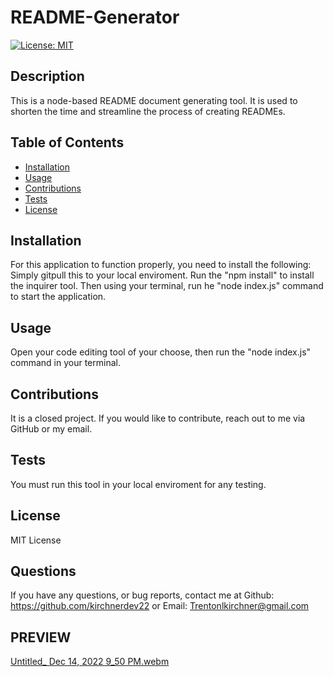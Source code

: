 # README-Generator
[![License: MIT](https://img.shields.io/badge/License-MIT-yellow.svg)](https://opensource.org/licenses/MIT)
## Description
This is a node-based README document generating tool. It is used to shorten the time and streamline the process of creating READMEs.
## Table of Contents
- [Installation](#installation)
- [Usage](#usage)
- [Contributions](#contributions)
- [Tests](#tests)
- [License](#license)
## Installation
For this application to function properly, you need to install the following:
Simply gitpull this to your local enviroment. Run the "npm install" to install the inquirer tool. Then using your terminal, run he "node index.js" command to start the application.
## Usage
Open your code editing tool of your choose, then run the "node index.js" command in your terminal.
## Contributions
It is a closed project. If you would like to contribute, reach out to me via GitHub or my email.
## Tests
You must run this tool in your local enviroment for any testing.
## License
MIT License
## Questions
If you have any questions, or bug reports, contact me at Github: https://github.com/kirchnerdev22 or Email: Trentonlkirchner@gmail.com
## PREVIEW
[Untitled_ Dec 14, 2022 9_50 PM.webm](https://user-images.githubusercontent.com/114694410/207768415-0083ad24-c49d-4f94-b8db-9bf897841a92.webm)
